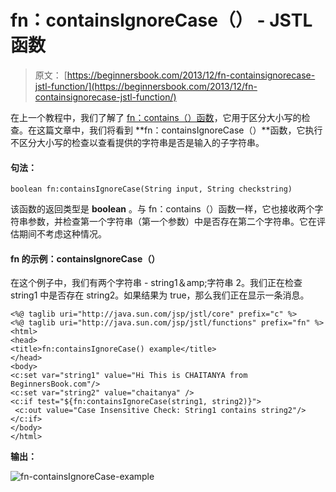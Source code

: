 # fn：containsIgnoreCase（） - JSTL 函数

> 原文： [https://beginnersbook.com/2013/12/fn-containsignorecase-jstl-function/](https://beginnersbook.com/2013/12/fn-containsignorecase-jstl-function/)

在上一个教程中，我们了解了 [fn：contains（）函数](https://beginnersbook.com/2013/12/fncontains-jstl-function/)，它用于区分大小写的检查。在这篇文章中，我们将看到 **fn：containsIgnoreCase（）**函数，它执行不区分大小写的检查以查看提供的字符串是否是输入的子字符串。

#### 句法：

```
boolean fn:containsIgnoreCase(String input, String checkstring)
```

该函数的返回类型是 **boolean** 。与 fn：contains（）函数一样，它也接收两个字符串参数，并检查第一个字符串（第一个参数）中是否存在第二个字符串。它在评估期间不考虑这种情况。

#### fn 的示例：containsIgnoreCase（）

在这个例子中，我们有两个字符串 - string1＆amp;字符串 2。我们正在检查 string1 中是否存在 string2。如果结果为 true，那么我们正在显示一条消息。

```
<%@ taglib uri="http://java.sun.com/jsp/jstl/core" prefix="c" %>
<%@ taglib uri="http://java.sun.com/jsp/jstl/functions" prefix="fn" %>
<html>
<head>
<title>fn:containsIgnoreCase() example</title>
</head>
<body>
<c:set var="string1" value="Hi This is CHAITANYA from BeginnersBook.com"/>
<c:set var="string2" value="chaitanya" />
<c:if test="${fn:containsIgnoreCase(string1, string2)}">
 <c:out value="Case Insensitive Check: String1 contains string2"/>
</c:if>
</body>
</html>
```

**输出：**

![fn-containsIgnoreCase-example](../Images/a921915257c96fe49cdbb86e2a629155.jpg)